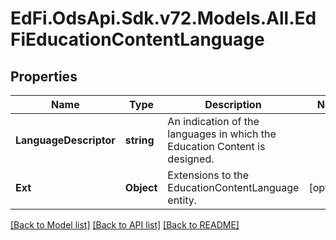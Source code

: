 # EdFi.OdsApi.Sdk.v72.Models.All.EdFiEducationContentLanguage

## Properties

Name | Type | Description | Notes
------------ | ------------- | ------------- | -------------
**LanguageDescriptor** | **string** | An indication of the languages in which the Education Content is designed. | 
**Ext** | **Object** | Extensions to the EducationContentLanguage entity. | [optional] 

[[Back to Model list]](../README.md#documentation-for-models) [[Back to API list]](../README.md#documentation-for-api-endpoints) [[Back to README]](../README.md)

